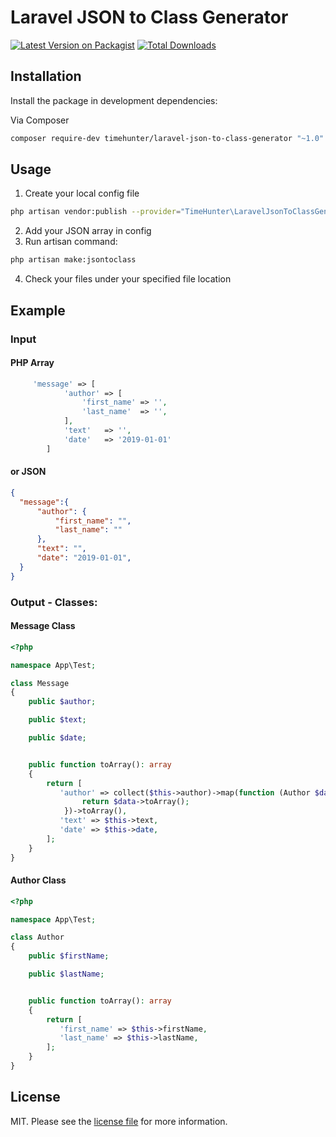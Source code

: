 # Laravel JSON to Class Generator

[![Latest Version on Packagist][ico-version]][link-packagist]
[![Total Downloads][ico-downloads]][link-downloads]


[link-packagist]: https://packagist.org/packages/timehunter/laravel-json-to-class-generator
[ico-version]: https://img.shields.io/packagist/v/timehunter/laravel-json-to-class-generator.svg?style=flat-square
[ico-downloads]: https://img.shields.io/packagist/dt/timehunter/laravel-json-to-class-generator.svg?style=flat-square
[link-downloads]: https://packagist.org/packages/timehunter/laravel-json-to-class-generator
## Installation

Install the package in development dependencies:

Via Composer

``` bash
composer require-dev timehunter/laravel-json-to-class-generator "~1.0"
```

## Usage

1. Create your local config file
````bash
php artisan vendor:publish --provider="TimeHunter\LaravelJsonToClassGenerator\LaravelJsonToClassGeneratorServiceProvider"
````
2. Add your JSON array in config
3. Run artisan command:
````bash
php artisan make:jsontoclass
```` 
4. Check your files under your specified file location 


## Example


### Input

#### PHP Array

````php
     'message' => [
            'author' => [
                'first_name' => '',
                'last_name'  => '',
            ],
            'text'   => '',
            'date'   => '2019-01-01'
        ]
````

#### or JSON

````json
{
  "message":{
      "author": {
          "first_name": "",
          "last_name": ""
      },
      "text": "",
      "date": "2019-01-01",
  }
}
````


### Output - Classes:

#### Message Class
````php
<?php

namespace App\Test;

class Message
{
	public $author;

	public $text;

	public $date;


	public function toArray(): array
	{
		return [
		   'author' => collect($this->author)->map(function (Author $data){
		        return $data->toArray();
		    })->toArray(),
		   'text' => $this->text,
		   'date' => $this->date,
		];
	}
}

````

#### Author Class
````php
<?php

namespace App\Test;

class Author
{
	public $firstName;

	public $lastName;


	public function toArray(): array
	{
		return [
		   'first_name' => $this->firstName,
		   'last_name' => $this->lastName,
		];
	}
}

````


## License

MIT. Please see the [license file](license.md) for more information.

